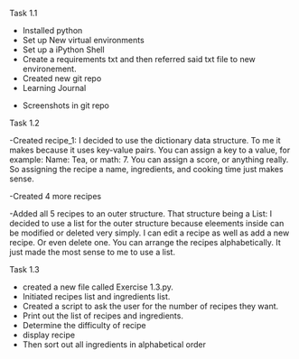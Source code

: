 Task 1.1

- Installed python
- Set up New virtual environments
- Set up a iPython Shell
- Create a requirements txt and then referred said txt file to new environement. 
- Created new git repo
- Learning Journal

* Screenshots in git repo

Task 1.2

-Created recipe_1:
I decided to use the dictionary data structure. To me it makes because it uses key-value pairs. You can assign a key to a value, for example: Name: Tea, or math: 7. You can assign a score, or anything really. So assigning the recipe a name, ingredients, and cooking time just makes sense. 

-Created 4 more recipes

-Added all 5 recipes to an outer structure. That structure being a List:
  I decided to use a list for the outer structure because eleements inside can be modified or deleted very simply. I can edit a recipe as well as add a new recipe. Or even delete one. You can arrange the recipes alphabetically. It just made the most sense to me to use a list. 

Task 1.3
- created a new file called Exercise 1.3.py.
- Initiated recipes list and ingredients list. 
- Created a script to ask the user for the number of recipes they want. 
- Print out the list of recipes and ingredients.
- Determine the difficulty of recipe
- display recipe
- Then sort out all ingredients in alphabetical order
